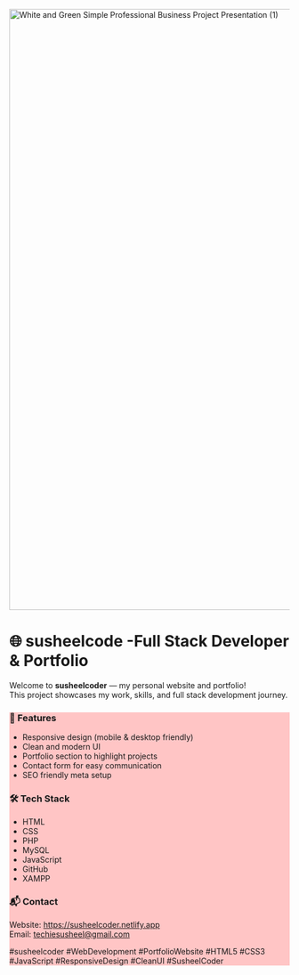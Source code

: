 <!DOCTYPE html>
<html lang="en">
<head>

  <!-- ✅ Basic Meta Tags -->
  <meta charset="UTF-8">
  <meta name="viewport" content="width=device-width, initial-scale=1.0">
<!--   <title>Susheelcoder - Full Stack Developer & Portfolio</title> -->
  <meta name="description" content="Welcome to Susheelcoder - My personal website & portfolio showcasing my full stack development journey, projects, and skills.">
  <meta name="keywords" content="susheelcoder, Susheel Coder, Full Stack Developer, Portfolio Website, HTML, CSS, JavaScript, PHP, MySQL, Web Development, Responsive Design, Clean UI">
  <meta name="author" content="Susheelcoder">

  <!-- ✅ Open Graph (For Social Media like Facebook, LinkedIn) -->
  <meta property="og:title" content="Susheelcoder - Full Stack Developer & Portfolio">
  <meta property="og:description" content="Explore my projects, skills, and full stack development journey. Clean UI, responsive design, and modern web development.">
  <meta property="og:image" content="https://github.com/user-attachments/assets/058c385e-df26-48d5-905b-96e39b54d380">
  <meta property="og:url" content="https://susheelcoder.netlify.app/">
  <meta property="og:type" content="website">

  <!-- ✅ Twitter Card (For Twitter/X Sharing) -->
  <meta name="twitter:card" content="summary_large_image">
  <meta name="twitter:title" content="Susheelcoder - Full Stack Developer & Portfolio">
  <meta name="twitter:description" content="Welcome to my personal website & portfolio. Showcasing projects, skills, and full stack development journey.">
  <meta name="twitter:image" content="https://github.com/user-attachments/assets/058c385e-df26-48d5-905b-96e39b54d380">

  <!-- ✅ Favicon -->
  <link rel="icon" type="image/png" href="favicon.png">



</head>
<body>
    






<a href="https://susheelcoder.netlify.app/"> <img width="1920" height="1080" alt="White and Green Simple  Professional Business Project Presentation (1)" src="White and Green Simple  Professional Business Project Presentation (5).gif" /> </a>


<H1>🌐 susheelcode -Full Stack Developer & Portfolio</H1>

<p>Welcome to <strong>susheelcoder</strong> — my personal website and portfolio!<br>
This project showcases my work, skills, and full stack development journey.</p>


<div  style="background-color: rgb(255, 197, 197)">
<h3>🚀 Features</h3>
<ul>
  <li>Responsive design (mobile & desktop friendly)</li>
  <li>Clean and modern UI</li>
  <li>Portfolio section to highlight projects</li>
  <li>Contact form for easy communication</li>
  <li>SEO friendly meta setup</li>
</ul>


<h3>🛠️ Tech Stack</h3>
<ul>
  <li>HTML</li>
  <li>CSS</li>
  <li>PHP</li>
  <li>MySQL</li>
  <li>JavaScript</li>
  <li>GitHub</li>
  <li>XAMPP</li>
</ul>

<h3>📬 Contact</h3>
<p>
  Website: <a href="https://susheelcoder.netlify.app" target="_blank">https://susheelcoder.netlify.app</a><br>
  Email: <a href="mailto:techiesusheel@gmail.com">techiesusheel@gmail.com</a>
</p>

<p>
  #susheelcoder #WebDevelopment #PortfolioWebsite #HTML5 #CSS3 #JavaScript #ResponsiveDesign #CleanUI #SusheelCoder
</p>

</div>

    
</body>
</html>
